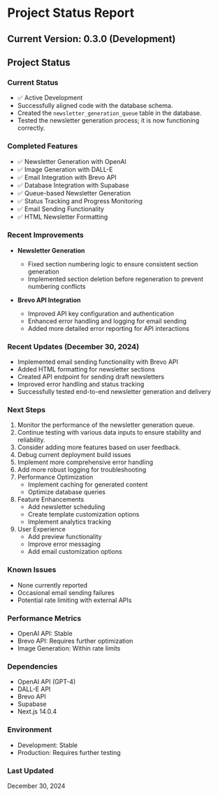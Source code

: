 # Project Status Report

## Current Version: 0.3.0 (Development)

## Project Status

### Current Status
- ✅ Active Development
- Successfully aligned code with the database schema.
- Created the `newsletter_generation_queue` table in the database.
- Tested the newsletter generation process; it is now functioning correctly.

### Completed Features
- ✅ Newsletter Generation with OpenAI
- ✅ Image Generation with DALL-E
- ✅ Email Integration with Brevo API
- ✅ Database Integration with Supabase
- ✅ Queue-based Newsletter Generation
- ✅ Status Tracking and Progress Monitoring
- ✅ Email Sending Functionality
- ✅ HTML Newsletter Formatting

### Recent Improvements
- **Newsletter Generation**
  - Fixed section numbering logic to ensure consistent section generation
  - Implemented section deletion before regeneration to prevent numbering conflicts

- **Brevo API Integration**
  - Improved API key configuration and authentication
  - Enhanced error handling and logging for email sending
  - Added more detailed error reporting for API interactions

### Recent Updates (December 30, 2024)
- Implemented email sending functionality with Brevo API
- Added HTML formatting for newsletter sections
- Created API endpoint for sending draft newsletters
- Improved error handling and status tracking
- Successfully tested end-to-end newsletter generation and delivery

### Next Steps
1. Monitor the performance of the newsletter generation queue.
2. Continue testing with various data inputs to ensure stability and reliability.
3. Consider adding more features based on user feedback.
4. Debug current deployment build issues
5. Implement more comprehensive error handling
6. Add more robust logging for troubleshooting
7. Performance Optimization
   - Implement caching for generated content
   - Optimize database queries
8. Feature Enhancements
   - Add newsletter scheduling
   - Create template customization options
   - Implement analytics tracking
9. User Experience
   - Add preview functionality
   - Improve error messaging
   - Add email customization options

### Known Issues
- None currently reported
- Occasional email sending failures
- Potential rate limiting with external APIs

### Performance Metrics
- OpenAI API: Stable
- Brevo API: Requires further optimization
- Image Generation: Within rate limits

### Dependencies
- OpenAI API (GPT-4)
- DALL-E API
- Brevo API
- Supabase
- Next.js 14.0.4

### Environment
- Development: Stable
- Production: Requires further testing

### Last Updated
December 30, 2024

